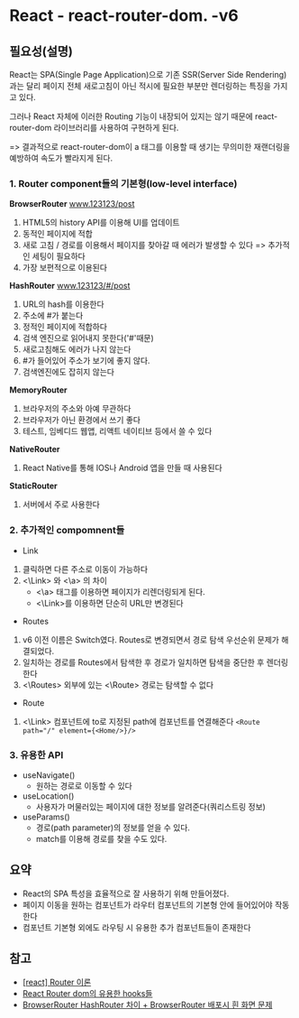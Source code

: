 # React - react-router-dom. -v6

## 필요성(설명)

React는 SPA(Single Page Application)으로 기존 SSR(Server Side Rendering)과는 달리 페이지 전체 새로고침이 아닌 적시에 필요한 부분만 렌더링하는 특징을 가지고 있다.

그러나 React 자체에 이러한 Routing 기능이 내장되어 있지는 않기 때문에 react-router-dom 라이브러리를 사용하여 구현하게 된다.

=> 결과적으로 react-router-dom이 a 태그를 이용할 때 생기는 무의미한 재랜더링을 예방하여 속도가 빨라지게 된다.

### 1. Router component들의 기본형(low-level interface)

**BrowserRouter**
www.123123/post

1. HTML5의 history API를 이용해 UI를 업데이트
2. 동적인 페이지에 적합
3. 새로 고침 / 경로를 이용해서 페이지를 찾아갈 때 에러가 발생할 수 있다 => 추가적인 세팅이 필요하다
4. 가장 보편적으로 이용된다

**HashRouter**
www.123123/#/post

1. URL의 hash를 이용한다
2. 주소에 #가 붙는다
3. 정적인 페이지에 적합하다
4. 검색 엔진으로 읽어내지 못한다('#'때문)
5. 새로고침해도 에러가 나지 않는다
6. #가 들어있어 주소가 보기에 좋지 않다.
7. 검색엔진에도 잡히지 않는다

**MemoryRouter**

1. 브라우저의 주소와 아예 무관하다
2. 브라우저가 아닌 환경에서 쓰기 좋다
3. 테스트, 임베디드 웹앱, 리액트 네이티브 등에서 쓸 수 있다

**NativeRouter**

1. React Native를 통해 IOS나 Android 앱을 만들 때 사용된다

**StaticRouter**

1. 서버에서 주로 사용한다

### 2. 추가적인 compomnent들

- Link

1. 클릭하면 다른 주소로 이동이 가능하다
2. <\Link> 와 <\a> 의 차이
   - <\a> 태그를 이용하면 페이지가 리렌더링되게 된다.
   - <\Link>를 이용하면 단순히 URL만 변경된다

- Routes

1. v6 이전 이름은 Switch였다.
   Routes로 변경되면서 경로 탐색 우선순위 문제가 해결되었다.
2. 일치하는 경로를 Routes에서 탐색한 후 경로가 일치하면 탐색을 중단한 후 렌더링한다
3. <\Routes> 외부에 있는 <\Route> 경로는 탐색할 수 없다

- Route

1. <\Link> 컴포넌트에 to로 지정된 path에 컴포넌트를 연결해준다
   `<Route path="/" element={<Home/>}/>`

### 3. 유용한 API

- useNavigate()
  - 원하는 경로로 이동할 수 있다
- useLocation()
  - 사용자가 머물러있는 페이지에 대한 정보를 알려준다(쿼리스트링 정보)
- useParams()
  - 경로(path parameter)의 정보를 얻을 수 있다.
  - match를 이용해 경로를 찾을 수도 있다.

## 요약

- React의 SPA 특성을 효율적으로 잘 사용하기 위해 만들어졌다.
- 페이지 이동을 원하는 컴포넌트가 라우터 컴포넌트의 기본형 안에 들어있어야 작동한다
- 컴포넌트 기본형 외에도 라우팅 시 유용한 추가 컴포넌트들이 존재한다

## 참고

- [[react] Router 이론](https://velog.io/@lllen/react-router)
- [React Router dom의 유용한 hooks들](https://velog.io/@yiyb0603/React-Router-dom%EC%9D%98-%EC%9C%A0%EC%9A%A9%ED%95%9C-hooks%EB%93%A4)
- [BrowserRouter HashRouter 차이 + BrowserRouter 배포시 흰 화면 문제](https://pottatt0.tistory.com/44?category=989402)
